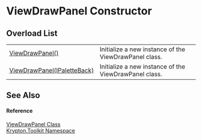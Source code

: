 # ViewDrawPanel Constructor


## Overload List
<table>
<tr>
<td><a href="0dd5f378-b401-9389-21a6-3ed065996602.md">ViewDrawPanel()</a></td>
<td>Initialize a new instance of the ViewDrawPanel class.</td></tr>
<tr>
<td><a href="0bfab619-6a5b-0667-b214-f55d153a33b4.md">ViewDrawPanel(IPaletteBack)</a></td>
<td>Initialize a new instance of the ViewDrawPanel class.</td></tr>
</table>

## See Also


#### Reference
<a href="a4069f45-e3cb-bdbb-bc71-b2fd1fa9fad7.md">ViewDrawPanel Class</a>  
<a href="79d2eac2-21f4-54ff-7552-b20c33c30600.md">Krypton.Toolkit Namespace</a>  
